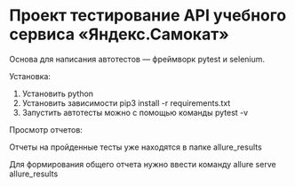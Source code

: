 # Проект тестирование API учебного сервиса «Яндекс.Самокат»

Основа для написания автотестов — фреймворк pytest и selenium.

Установка:
1) Установить python
2) Установить зависимости pip3 install -r requirements.txt
3) Запустить автотесты можно с помощью команды pytest -v 

Просмотр отчетов: 

Отчеты на пройденные тесты уже находятся в папке allure_results 

Для формирования общего отчета нужно ввести команду allure serve allure_results

